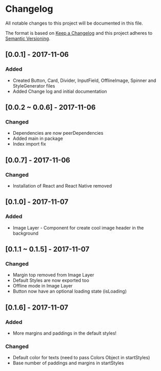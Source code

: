 # Changelog
All notable changes to this project will be documented in this file.

The format is based on [Keep a Changelog](http://keepachangelog.com/en/1.0.0/)
and this project adheres to [Semantic Versioning](http://semver.org/spec/v2.0.0.html).

## [0.0.1] - 2017-11-06
### Added
- Created Button, Card, Divider, InputField, OfflineImage, Spinner and StyleGenerator files
- Added Change log and initial documentation

## [0.0.2 ~ 0.0.6] - 2017-11-06
### Changed
- Dependencies are now peerDependencies
- Added main in package
- Index import fix

## [0.0.7] - 2017-11-06
### Changed
- Installation of React and React Native removed

## [0.1.0] - 2017-11-07
### Added
- Image Layer - Component for create cool image header in the background

## [0.1.1 ~ 0.1.5] - 2017-11-07
### Changed
- Margin top removed from Image Layer
- Default Styles are now exported too
- Offline mode in Image Layer
- Button now have an optional loading state (isLoading)

## [0.1.6] - 2017-11-07
### Added
- More margins and paddings in the default styles!
### Changed
- Default color for texts (need to pass Colors Object in startStyles)
- Base number of paddings and margins in startStyles